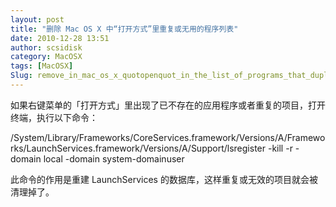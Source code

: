 ```yaml
---
layout: post
title: "删除 Mac OS X 中“打开方式”里重复或无用的程序列表"
date: 2010-12-28 13:51
author: scsidisk
category: MacOSX
tags: [MacOSX]
Slug: remove_in_mac_os_x_quotopenquot_in_the_list_of_programs_that_duplicate_or_unwanted
---
```


如果右键菜单的「打开方式」里出现了已不存在的应用程序或者重复的项目，打开终端，执行以下命令：

/System/Library/Frameworks/CoreServices.framework/Versions/A/Frameworks/LaunchServices.framework/Versions/A/Support/lsregister
-kill -r -domain local -domain system-domainuser

此命令的作用是重建 LaunchServices
的数据库，这样重复或无效的项目就会被清理掉了。

<div class="posttagsblock">
</div>

